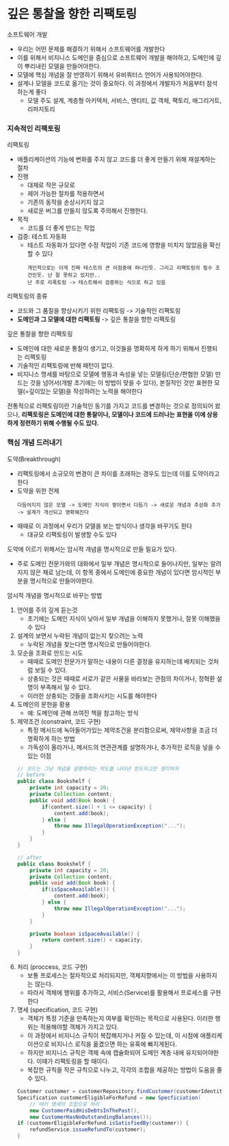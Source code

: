 # 깊은 통찰을 향한 리팩토링
소프트웨어 개발
- 우리는 어떤 문제를 해결하기 위해서 소프트웨어를 개발한다
- 이를 위해서 비지니스 도메인을 중심으로 소프트웨어 개발을 해야하고, 도메인에 깊이 뿌리내린 모델을 만들어야한다. 
- 모델에 핵심 개념을 잘 반영하기 위해서 유비쿼터스 언어가 사용되어야한다.
- 설계나 모델을 코드로 옮기는 것이 중요하다. 이 과정에서 개발자가 처음부터 참석하는게 좋다
   - 모델 주도 설계, 계층형 아키텍처, 서비스, 엔티티, 값 객체, 팩토리, 애그리거트, 리파지토리

### 지속적인 리팩토링
리팩토링
- 애플리케이션의 기능에 변화를 주지 않고 코드를 더 좋게 만들기 위해 재설계하는 절차
- 진행
   - 대체로 작은 규모로
   - 제어 가능한 절차를 적용하면서
   - 기존의 동작을 손상시키지 않고
   - 새로운 버그를 만들지 않도록 주의해서 진행한다.
- 목적
   - 코드를 더 좋게 만드는 작업
- 검증: 테스트 자동화
   - 테스트 자동화가 있다면 수정 작업이 기존 코드에 영향을 미치지 않았음을 확신할 수 있다
      ```
      개인적으로는 이게 진짜 테스트의 큰 이점중에 하나인듯. 그리고 리팩토링의 필수 조건인듯. 난 잘 못하고 있지만..
      난 주로 리폭토링 -> 테스트해서 검증하는 식으로 하고 있음
      ```

리팩토링의 종류
- 코드와 그 품질을 향상시키기 위한 리팩토링 -> 기술적인 리팩토링
- __도메인과 그 모델에 대한 리팩토링__ -> 깊은 통찰을 향한 리팩토링

깊은 통찰을 향한 리팩토링
- 도메인에 대한 새로운 통찰이 생기고, 이것들을 명확하게 하게 하기 위해서 진행되는 리팩토링
- 기술적인 리팩토링에 반해 패턴이 없다.
- 비지니스 명세를 바탕으로 모델에 행동과 속성을 넣는 모델링(단순/편협한 모델) 만드는 것을 넘어서(개발 초기에는 이 방법이 맞을 수 있다), 본질적인 것만 표현한 모델(=깊이있는 모델)을 작성하려는 노력을 해야한다

전통적으로 리팩토링이란 기술적인 동기를 가지고 코드를 변경하는 것으로 정의되어 왔으나, __리팩토링은 도메인에 대한 통찰이나, 모델이나 코드에 드러나는 표현을 이에 상응하게 정련하기 위해 수행될 수도 있다.__

### 핵심 개념 드러내기
도약(Breakthrough)
- 리팩토링에서 소규모의 변경이 큰 차이를 초래하는 경우도 있는데 이를 도약이라고 한다
- 도약을 위한 전제
   ```
   다듬어지지 않은 모델 -> 도메인 지식이 쌓이면서 다듬기 -> 새로운 개념과 추상화 추가 -> 설계가 개선되고 명확해진다
   ```
- 때때로 이 과정에서 우리가 모델을 보는 방식이나 생각을 바꾸기도 한다
   - 대규모 리팩토링이 발생할 수도 있다

도약에 이르기 위해서는 암시적 개념을 명시적으로 만들 필요가 있다.
- 주로 도메인 전문가와의 대화에서 일부 개념은 명시적으로 들어나지만, 일부는 알려지지 않은 채로 남는데, 이 항목 중에서 도메인에 중요한 개념이 있다면 암시적인 부분을 명시적으로 만들어야한다. 

암시적 개념을 명시적으로 바꾸는 방법
1. 언어를 주의 깊게 듣는것
   - 초기에는 도메인 지식이 낮아서 일부 개념을 이해하지 못했거나, 잘못 이해했을 수 있다
2. 설계의 보면서 누락된 개념이 없는지 찾으려는 노력
   - 누락된 개념을 찾는다면 명시적으로 만들어야한다.
3. 모순을 조화로 만드는 시도
   - 때때로 도메인 전문가가 말하는 내용이 다른 결정을 유지하는데 배치되는 것처럼 보일 수 있다.
   - 상충되는 것은 때때로 서로가 같은 사물을 바라보는 관점의 차이거나, 정혁환 설명이 부족해서 일 수 있다. 
   - 이러한 상충되는 것들을 조화시키는 시도를 해야한다
4. 도메인의 문헌을 황용
   - 예: 도메인에 관해 쓰여진 책을 참고하는 방식
5. 제약조건 (constraint, 코드 구현)
   - 특정 메서드에 녹아들어가있는 제약조건을 분리함으로써, 제약사항을 조금 더 명확하게 하는 방법
   - 가독성이 올라거나, 메서드의 연관관계를 설명하거나, 추가적읜 로직을 넣을 수 있는 이점
   ```java
   // 코드는 그냥 개념을 설명하려는 의도를 나타낸 정도라고만 생각하자
   // before
   public class Bookshelf {
       private int capacity = 20;
       private Collection content;
       public void add(Book book) {
           if(content.size() + 1 <= capacity) {
               content.add(book);
           } else {
               throw new IllegalOperationException("...");
           }
       }
   }

   // after
   public class Bookshelf {
       private int capacity = 20;
       private Collection content;
       public void add(Book book) {
           if(isSpaceAvailable()) {
               content.add(book);
           } else {
               throw new IllegalOperationException("...");
           }
       }

       private boolean isSpaceAvailable() {
           return content.size() < capacity;
       }
   }
   ```
6. 처리 (proccess, 코드 구현)
   - 보통 프로세스는 절차적으로 처리되지만, 객체지향에서는 이 방법을 사용하지는 않는다. 
   - 따라서 객체에 행위를 추가하고, 서비스(Service)를 활용해서 프로세스를 구현한다
7. 명세 (specification, 코드 구현)
   - 객체가 특정 기준을 만족하는지 여부를 확인하는 목적으로 사용된다. 이러한 행위는 적용해야할 객체가 가지고 있다. 
   - 이 과정에서 비지니스 규칙이 복잡해지거나 커질 수 있는데, 이 시점에 애플리케이션으로 비지니스 로직을 옮겼으면 하는 유혹에 빠지게된다. 
   - 하지만 비지니스 규칙은 객체 속에 캡슐화되어 도메인 계층 내에 유지되어야한다. 이때가 리팩토링을 할 때이다. 
   - 복잡한 규칙을 작은 규칙으로 나누고, 각각의 조합을 제공하는 방법이 도움을 줄 수 있다. 
   ```java
   Customer customer = customerRepository.findCustomer(customerIdentity);
   Specification customerEligibleForRefund = new Specficiation(
       // 여러 명세의 조합으로 처리
       new CustomerPaidHisDebtsInThePast(),
       new CustomerHasNoOutstandingBalances());
   if (customerEligibleForRefund.isSatisfiedBy(customer)) {
       refundService.issueRefundTo(customer);
   }
   ```
